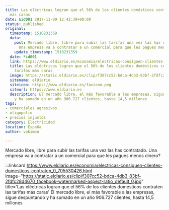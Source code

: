 ```yaml
---
title: Las eléctricas logran que el 56% de los clientes domésticos contraten las tarifas
  más caras
date: &id001 2017-11-09 12:42:39+00:00
status: published
original:
  timestamp: 1510231359
  data:
    post: Mercado libre, libre para subir las tarifas una vez las has contratado.
      Una empresa va a contratar a un comercial para que les pagues menos dinero?
    update_timestamp: 1510231359
  date: *id001
  link: https://www.eldiario.es/economia/electricas-consiguen-clientes-domesticos-contraten_0_705530426.html
  title: Las eléctricas logran que el 56% de los clientes domésticos contraten las
    tarifas más caras
  image: https://static.eldiario.es/clip/f307cc52-bdca-4db3-83bf-2fdfc28d4670_facebook-watermarked-aspect-ratio_default_0.jpg
  sitename: elDiario
  siteicon: https://www.eldiario.es/favicon.png
  siteurl: https://www.eldiario.es
  description: El mercado libre, el más favorable a las empresas, sigue despuntando
    y ha sumado en un año 906.727 clientes, hasta 14,5 millones
tags:
- comerciales agresivos
- oligopolio
- precios injustos
category: Electricidad
location: España
author: vokimon

---
```

Mercado libre, libre para subir las tarifas una vez las has contratado. Una empresa va a contratar a un comercial para que les pagues menos dinero?

:::linkcard https://www.eldiario.es/economia/electricas-consiguen-clientes-domesticos-contraten_0_705530426.html image="https://static.eldiario.es/clip/f307cc52-bdca-4db3-83bf-2fdfc28d4670_facebook-watermarked-aspect-ratio_default_0.jpg" title='Las eléctricas logran que el 56% de los clientes domésticos contraten las tarifas más caras'
    El mercado libre, el más favorable a las empresas, sigue despuntando y ha sumado en un año 906.727 clientes, hasta 14,5 millones

